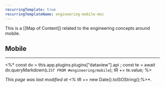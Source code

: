 ```yaml
---
recurringTemplate: true
recurringTemplateName: engineering-mobile-moc
---
```


This is a [[Map of Content]] related to the engineering concepts around mobile.

## Mobile
---
<%*
const dv = this.app.plugins.plugins["dataview"].api ;
const te = await dv.queryMarkdown(`LIST FROM #engineering/mobile`);
tR += te.value;
%>

*This page was last modified at <%* tR += new Date().toISOString();%>*.
